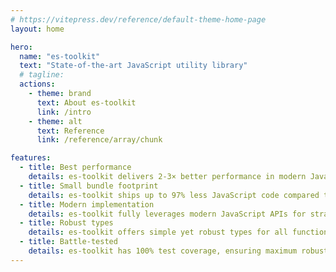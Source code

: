 ```yaml
---
# https://vitepress.dev/reference/default-theme-home-page
layout: home

hero:
  name: "es-toolkit"
  text: "State-of-the-art JavaScript utility library"
  # tagline: 
  actions:
    - theme: brand
      text: About es-toolkit
      link: /intro
    - theme: alt
      text: Reference
      link: /reference/array/chunk

features:
  - title: Best performance
    details: es-toolkit delivers 2-3× better performance in modern JavaScript runtimes compared to other libraries.
  - title: Small bundle footprint
    details: es-toolkit ships up to 97% less JavaScript code compared to other alternative libraries.
  - title: Modern implementation
    details: es-toolkit fully leverages modern JavaScript APIs for straightforward and error-free implementation.
  - title: Robust types
    details: es-toolkit offers simple yet robust types for all functions.
  - title: Battle-tested
    details: es-toolkit has 100% test coverage, ensuring maximum robustness.
---
```


